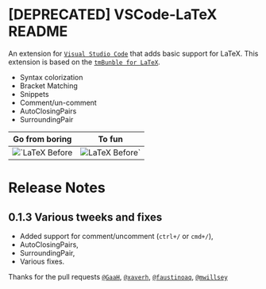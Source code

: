# [DEPRECATED] VSCode-LaTeX README

An extension for [`Visual Studio Code`](https://code.visualstudio.com) that adds
basic support for LaTeX. This extension is based on the
[`tmBunble for LaTeX`](https://github.com/textmate/latex.tmbundle).

-   Syntax colorization
-   Bracket Matching
-   Snippets
-   Comment/un-comment
-   AutoClosingPairs
-   SurroundingPair

| Go from boring                           | To fun                                  |
| ---------------------------------------- | --------------------------------------- |
| ![`LaTeX Before](images/LaTeX-before.png) | ![LaTeX Before`](images/LaTeX-after.png) |

# Release Notes

## 0.1.3 Various tweeks and fixes

-   Added support for comment/uncomment (`ctrl+/` or `cmd+/`),
-   AutoClosingPairs,
-   SurroundingPair,
-   Various fixes.

Thanks for the pull requests [`@GaaH`](https://github.com/GaaH]),
[`@xaverh`](https://github.com/xaverh),
[`@faustinoaq`](https://github.com/faustinoaq),
[`@mwillsey`](https://github.com/mwillsey)
